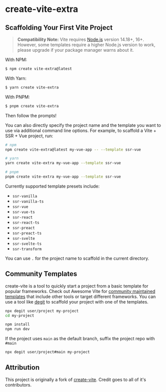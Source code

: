 # create-vite-extra

## Scaffolding Your First Vite Project

> **Compatibility Note:**
> Vite requires [Node.js](https://nodejs.org/en/) version 14.18+, 16+. However, some templates require a higher Node.js version to work, please upgrade if your package manager warns about it.

With NPM:

```bash
$ npm create vite-extra@latest
```

With Yarn:

```bash
$ yarn create vite-extra
```

With PNPM:

```bash
$ pnpm create vite-extra
```

Then follow the prompts!

You can also directly specify the project name and the template you want to use via additional command line options. For example, to scaffold a Vite + SSR + Vue project, run:

```bash
# npm
npm create vite-extra@latest my-vue-app -- --template ssr-vue

# yarn
yarn create vite-extra my-vue-app --template ssr-vue

# pnpm
pnpm create vite-extra my-vue-app --template ssr-vue
```

Currently supported template presets include:

- `ssr-vanilla`
- `ssr-vanilla-ts`
- `ssr-vue`
- `ssr-vue-ts`
- `ssr-react`
- `ssr-react-ts`
- `ssr-preact`
- `ssr-preact-ts`
- `ssr-svelte`
- `ssr-svelte-ts`
- `ssr-transform`

You can use `.` for the project name to scaffold in the current directory.

## Community Templates

create-vite is a tool to quickly start a project from a basic template for popular frameworks. Check out Awesome Vite for [community maintained templates](https://github.com/vitejs/awesome-vite#templates) that include other tools or target different frameworks. You can use a tool like [degit](https://github.com/Rich-Harris/degit) to scaffold your project with one of the templates.

```bash
npx degit user/project my-project
cd my-project

npm install
npm run dev
```

If the project uses `main` as the default branch, suffix the project repo with `#main`

```bash
npx degit user/project#main my-project
```

## Attribution

This project is originally a fork of [create-vite](https://github.com/vitejs/vite/tree/main/packages/create-vite). Credit goes to all of it's contributors.
